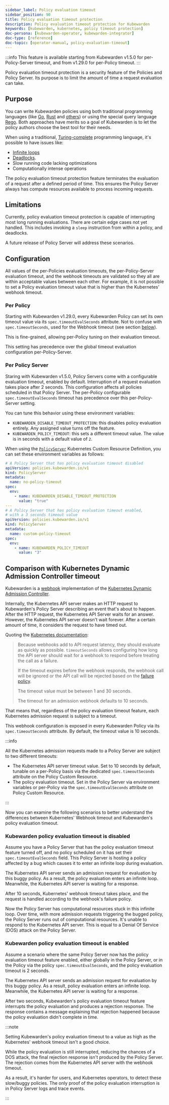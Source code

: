 ```yaml
---
sidebar_label: Policy evaluation timeout
sidebar_position: 90
title: Policy evaluation timeout protection
description: Policy evaluation timeout protection for Kubewarden
keywords: [kubewarden, kubernetes, policy timeout protection]
doc-persona: [kubewarden-operator, kubewarden-integrator]
doc-type: [reference]
doc-topic: [operator-manual, policy-evaluation-timeout]
---
```


<head>
  <link rel="canonical" href="https://docs.kubewarden.io/reference/policy-evaluation-timeout"/>
</head>

:::info
This feature is available starting from Kubewarden v1.5.0 for per-Policy-Server
timeout, and from v1.29.0 for per-Policy timeout.
:::

Policy evaluation timeout protection is a security feature of the Policies and
Policy Server.
Its purpose is to limit the amount of time a request evaluation can take.

## Purpose

You can write Kubewarden policies using both traditional programming languages
(like [Go](../tutorials/writing-policies/go/01-intro-go.md),
[Rust](../tutorials/writing-policies/rust/01-intro-rust.md) and
[others](../tutorials/writing-policies/index.md)) or using the special query
language [Rego](../tutorials/writing-policies/rego/01-intro-rego.md). Both
approaches have merits so a goal of Kubewarden is to let the policy authors
choose the best tool for their needs.

When using a traditional,
[Turing-complete](https://en.wikipedia.org/wiki/Turing_completeness)
programming language, it's possible to have issues like:

- [Infinite loops](https://en.wikipedia.org/wiki/Infinite_loop)
- [Deadlocks](https://en.wikipedia.org/wiki/Deadlock).
- Slow running code lacking optimizations
- Computationally intense operations

The policy evaluation timeout protection feature terminates the evaluation of a
request after a defined period of time. This ensures the Policy Server always has
compute resources available to process incoming requests.

## Limitations

Currently, policy evaluation timeout protection is capable of interrupting most
long running evaluations. There are certain edge cases not yet handled.
This includes invoking a `sleep` instruction from within a policy, and
deadlocks.

A future release of Policy Server will address these scenarios.

## Configuration

All values of the per-Policies evaluation timeouts, the per-Policy-Server
evaluation timeout, and the webhook timeouts are validated so they all are
within acceptable values between each other. For example, it is not possible to
set a Policy evaluation timeout value that is higher than the Kubernetes'
webhook timeout.

### Per Policy

Starting with Kubewarden v1.29.0, every Kubewarden Policy can set its own
timeout value via its `spec.timeoutEvalSeconds` attribute. Not to confuse with
`spec.timeoutSeconds`, used for the Webhook timeout (see section
[below](#comparison-with-kubernetes-dynamic-admission-controller-timeout)).

This is fine-grained, allowing per-Policy tuning on their evaluation timeout.

This setting has precedence over the global timeout evaluation configuration
per-Policy-Server.

### Per Policy Server

Staring with Kubewarden v1.5.0, Policy Servers come with a configurable
evaluation timeout, enabled by default. Interruption of a request evaluation
takes place after 2 seconds. This configuration affects all policies scheduled
in that Policy Server. The per-Policy configurable `spec.timeoutEvalSeconds`
timeout has precedence over this per-Policy-Server setting.

You can tune this behavior using these environment variables:

- `KUBEWARDEN_DISABLE_TIMEOUT_PROTECTION`: this disables policy evaluation
  entirely. Any assigned value turns off the feature.
- `KUBEWARDEN_POLICY_TIMEOUT`: this sets a different timeout value.
  The value is in seconds with a default value of `2`.

When using the
[`PolicyServer`](https://doc.crds.dev/github.com/kubewarden/kubewarden-controller/policies.kubewarden.io/PolicyServer/v1@v1.4.2)
Kubernetes Custom Resource Definition, you can set these environment variables
as follows:

```yaml
# A Policy Server that has policy evaluation timeout disabled
apiVersion: policies.kubewarden.io/v1
kind: PolicyServer
metadata:
  name: no-policy-timeout
spec:
  env:
    - name: KUBEWARDEN_DISABLE_TIMEOUT_PROTECTION
      value: "true"
---
# A Policy Server that has policy evaluation timeout enabled,
# with a 3 seconds timeout value
apiVersion: policies.kubewarden.io/v1
kind: PolicyServer
metadata:
  name: custom-policy-timeout
spec:
  env:
    - name: KUBEWARDEN_POLICY_TIMEOUT
      value: "3"
```

## Comparison with Kubernetes Dynamic Admission Controller timeout

Kubewarden is a [webhook](https://en.wikipedia.org/wiki/Webhook) implementation
of the [Kubernetes Dynamic Admission
Controller](https://kubernetes.io/docs/reference/access-authn-authz/extensible-admission-controllers/).

Internally, the Kubernetes API server makes an HTTP request to Kubewarden's
Policy Server describing an event that's about to happen. After the HTTP
request, the Kubernetes API Server waits for an answer. However, the Kubernetes
API server doesn't wait forever. After a certain amount of time, it considers
the request to have timed out.

Quoting the [Kubernetes
documentation](https://kubernetes.io/docs/reference/access-authn-authz/extensible-admission-controllers/#timeouts):

> Because webhooks add to API request latency, they should evaluate as quickly
> as possible. `timeoutSeconds` allows configuring how long the API server
> should wait for a webhook to respond before treating the call as a
> failure.
>
> If the timeout expires before the webhook responds, the webhook call
> will be ignored or the API call will be rejected based on the
> [failure policy](https://kubernetes.io/docs/reference/access-authn-authz/extensible-admission-controllers/#failure-policy).
>
> The timeout value must be between 1 and 30 seconds.
>
> The timeout for an admission webhook defaults to 10 seconds.

That means that, regardless of the policy evaluation timeout feature, each
Kubernetes admission request is subject to a timeout.

This webhook configuration is exposed in every Kubewarden Policy via its
`spec.timeoutSeconds` attribute. By default, the timeout value is 10 seconds.

:::info

All the Kubernetes admission requests made to a Policy Server are subject
to two different timeouts:

- The Kubernetes API server timeout value. Set to 10 seconds by default,
  tunable on a per-Policy basis via the dedicated `spec.timeoutSeconds`
  attribute on the Policy Custom Resource.
- The policy evaluation timeout. Set in the Policy Server via environment
  variables or per-Policy via the `spec.timeoutEvalSeconds` attribute on Policy
  Custom Resource.

:::

Now you can examine the following scenarios to better understand the
differences between Kubernetes' Webhook timeout and Kubewarden's policy
evaluation timeout.

### Kubewarden policy evaluation timeout is disabled

Assume you have a Policy Server that has the policy evaluation timeout feature
turned off, and no policy scheduled on it has set their `spec.timeoutEvalSeconds` field.
This Policy Server is hosting a policy affected by a bug which causes it to
enter an infinite loop during evaluation.

The Kubernetes API server sends an admission request for evaluation by this
buggy policy. As a result, the policy evaluation enters an infinite loop.
Meanwhile, the Kubernetes API server is waiting for a response.

After 10 seconds, Kubernetes' webhook timeout takes place, and the request is
handled according to the webhook's failure policy.

Now the Policy Server has computational resources stuck in this infinite loop.
Over time, with more admission requests triggering the bugged policy, the
Policy Server runs out of computational resources. It's unable to respond
to the Kubernetes API server. This is equal to a Denial Of Service (DOS)
attack on the Policy Server.

### Kubewarden policy evaluation timeout is enabled

Assume a scenario where the same Policy Server now has the policy evaluation
timeout feature enabled, either globally in the Policy Server, or in the Policy
via the policy `spec.timeoutEvalSeconds`, and the policy evaluation timeout is
2 seconds.

The Kubernetes API server sends an admission request for evaluation by this
buggy policy. As a result, policy evaluation enters an infinite loop.
Meanwhile, the Kubernetes API server is waiting for a response.

After two seconds, Kubewarden's policy evaluation timeout feature interrupts
the policy evaluation and produces a rejection response. The response contains
a message explaining that rejection happened because the policy evaluation
didn't complete in time.

:::note

Setting Kubewarden's policy evaluation timeout to a value as high as the
Kubernetes' webhook timeout isn't a good choice.

While the policy evaluation is still interrupted, reducing the chances of a DOS
attack, the final rejection response isn't produced by the Policy Server. The
rejection comes from the Kubernetes API server with the webhook timeout.

As a result, it's harder for users, and Kubernetes operators, to detect these
slow/buggy policies. The only proof of the policy evaluation interruption is in
Policy Server logs and trace events.

:::
